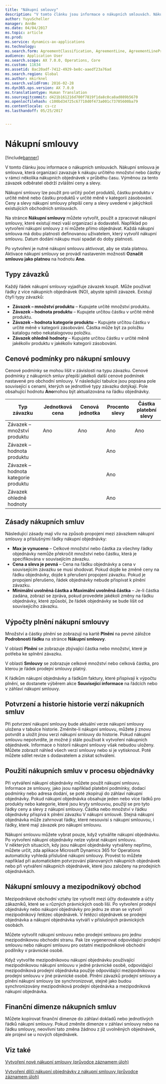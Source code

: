 ```yaml
---
title: "Nákupní smlouvy"
description: "V tomto článku jsou informace o nákupních smlouvách. Nákupní smlouva je smlouva, která organizaci zavazuje k nákupu určitého množství nebo částky v rámci několika nákupních objednávek v průběhu času. Výměnou za tento závazek odběratel obdrží zvláštní ceny a slevy."
author: YuyuScheller
manager: AnnBe
ms.date: 04/04/2017
ms.topic: article
ms.prod: 
ms.service: dynamics-ax-applications
ms.technology: 
ms.search.form: AgreementClassification, AgreementLine, AgreementLinePrompt, PurchAgreement, PurchAgreementCreate, PurchAgreementGenerateReleaseOrder, PurchAgreementHistory, PurchAgreementInvoiceJournal
audience: Application User
ms.search.scope: AX 7.0.0, Operations, Core
ms.custom: 11634
ms.assetid: 8ac20adf-7412-4929-be8c-aaedf23a76ad
ms.search.region: Global
ms.author: mkirknel
ms.search.validFrom: 2016-02-28
ms.dyn365.ops.version: AX 7.0.0
ms.translationtype: Human Translation
ms.sourcegitcommit: d421b161216d700f7819f1da8c0ca8ad089b5670
ms.openlocfilehash: c100bd34725c67710d0f473a001c73705600ba79
ms.contentlocale: cs-cz
ms.lasthandoff: 05/25/2017


---
```


# <a name="purchase-agreements"></a>Nákupní smlouvy

[!include[banner](../includes/banner.md)]


V tomto článku jsou informace o nákupních smlouvách. Nákupní smlouva je smlouva, která organizaci zavazuje k nákupu určitého množství nebo částky v rámci několika nákupních objednávek v průběhu času. Výměnou za tento závazek odběratel obdrží zvláštní ceny a slevy. 

Nákupní smlouvy lze použít pro určitý počet produktů, částku produktu v určité měně nebo částku produktů v určité měně v kategorii zásobování. Ceny a slevy nákupní smlouvy přepíší ceny a slevy uvedené v jakýchkoli existujících obchodních smlouvách.  

Na stránce **Nákupní smlouvy** můžete vytvořit, použít a zpracovat nákupní smlouvy, které existují mezi vaší organizací a dodavateli. Například po vytvoření nákupní smlouvy z ní můžete přímo objednávat. Každá nákupní smlouva má dobu platnosti definovanou uživatelem, který vytvořil nákupní smlouvu. Datum dodání nákupu musí spadat do doby platnosti.  

Po vytvoření je nutné nákupní smlouvu aktivovat, aby se stala platnou. Aktivace nákupní smlouvy se provádí nastavením možnosti **Označit smlouvu jako platnou** na hodnotu **Ano**.

## <a name="commitment-types"></a>Typy závazků
Každý řádek nákupní smlouvy vyjadřuje závazek koupit. Může používat řádky z více nákupních objednávek (NO), abyste splnili závazek. Existují čtyři typy závazků:

-   **Závazek – množství produktu** – Kupujete určité množství produktu.
-   **Závazek – hodnota produktu** – Kupujete určitou částku v určité měně produktu.
-   **Závazek – hodnota kategorie produktu** – Kupujete určitou částku v určité měně v kategorii zásobování. Částka může být za položku katalogu nebo nekatalogovou položku.
-   **Závazek ohledně hodnoty** – Kupujete určitou částku v určité měně jakékoliv produktu v jakékoliv kategorii zásobování.

## <a name="pricing-terms-for-purchase-agreements"></a>Cenové podmínky pro nákupní smlouvy
Cenové podmínky se mohou lišit v závislosti na typu závazku. Cenové podmínky z nákupních smluv přepíší jakékoli další cenové podmínek nastavené pro obchodní smlouvy. V následující tabulce jsou popsána pole související s cenami, kterých se jednotlivé typy závazku dotýkají. Pole obsahující hodnotu **Ano**mohou být aktualizována na řádku objednávky.

| Typ závazku                   | Jednotková cena | Cenová jednotka | Procento slevy | Částka platební slevy |
|-----------------------------------|------------|------------|------------------|----------------------|
| Závazek – množství produktu       | Ano        | Ano        | Ano              | Ano                  |
| Závazek – hodnota produktu          |            |            | Ano              |                      |
| Závazek – hodnota kategorie produktu |            |            | Ano              |                      |
| Závazek ohledně hodnoty                  |            |            | Ano              |                      |

## <a name="policies-for-purchase-agreements"></a>Zásady nákupních smluv
Následující zásady mají vliv na způsob propojení mezi závazkem nákupní smlouvy a příslušnými řádky nákupní objednávky:

-   **Max je vynuceno** – Celkové množství nebo částka za všechny řádky objednávky nemůže překročit množství nebo částku, která je specifikována v souvisejícím závazku.
-   **Cena a sleva je pevná** – Cena na řádku objednávky a cena v souvisejícím závazku se musí shodovat. Pokud dojde ke změně ceny na řádku objednávky, dojde k přerušení propojení závazku. Pokud je propojení přerušeno, řádek objednávky nebude přispívat k plnění závazku.
-   **Minimální uvolněná částka a Maximální uvolněná částka** – Je-li částka zadána, zobrazí se zpráva, pokud provedete jakékoli změny na řádku objednávky, které způsobí, že řádek objednávky se bude lišit od souvisejícího závazku.

## <a name="fulfillment-calculations-for-purchase-agreements"></a>Výpočty plnění nákupní smlouvy
Množství a částky plnění se zobrazují na kartě **Plnění** na pevné záložce **Podrobnosti řádku** na stránce **Nákupní smlouvy**.  

V oblasti **Plnění** se zobrazuje zbývající částka nebo množství, které je potřeba ke splnění závazku.  

V oblasti **Smlouvy** se zobrazuje celkové množství nebo celková částka, pro kterou je řádek prodejní smlouvy platný.  

K řádkům nákupní objednávky a řádkům faktury, které přispívají k výpočtu plnění, se dostanete výběrem akce **Související informace** na řádcích nebo v záhlaví nákupní smlouvy.

## <a name="confirmations-and-version-history-for-purchase-agreements"></a>Potvrzení a historie historie verzí nákupních smluv
Při potvrzení nákupní smlouvy bude aktuální verze nákupní smlouvy uložena v tabulce historie. Změníte-li nákupní smlouvu, můžete ji znovu potvrdit a uložit jinou verzi nákupní smlouvy do historie. Pokud nákupní smlouvu nepotvrdíte, je možné ji stále používat k vytvoření nákupních objednávek. Informace o historii nákupní smlouvy však nebudou uloženy. Můžete zobrazit náhled všech verzí smlouvy nebo si je vytisknout. Poté můžete sdílet revize s dodavatelem a získat schválení.

## <a name="applying-purchase-agreements-in-the-ordering-process"></a>Použití nákupních smluv v procesu objednávky
Při vytváření nákupní objednávky můžete použít nákupní smlouvu. Informace ze smlouvy, jako jsou například platební podmínky, dodací podmínky nebo adresa dodání, se poté zkopírují do záhlaví nákupní objednávky. Pokud nákupní objednávka obsahuje jeden nebo více řádků pro produkty nebo kategorie, které jsou kryty smlouvou, použijí se pro tyto řádky ceny a slevy z nákupní smlouvy. Částka nebo množství v řádku objednávky přispívá k plnění závazku V nákupní smlouvě. Stejná nákupní objednávka může zahrnovat řádky, které nesouvisí s nákupní smlouvou, i řádky, které mají závazek pro nákupní smlouvu.  

Nákupní smlouvu můžete vybrat pouze, když vytváříte nákupní objednávku. Po vytvoření nákupní objednávky nelze vybrat nákupní smlouvu.  
V některých situacích, kdy jsou nákupní objednávky vytvářeny nepřímo, můžete určit, zda aplikace Microsoft Dynamics 365 for Operations automaticky vyhledá příslušné nákupní smlouvy. Provést to můžete například při automatickém potvrzování plánovaných nákupních objednávek nebo při vytváření nákupních objednávek, které jsou založeny na prodejních objednávkách.

## <a name="purchase-agreements-and-intercompany-trade"></a>Nákupní smlouvy a mezipodnikový obchod
Mezipodnikové obchodní vztahy lze vytvořit mezi účty dodavatele a účty zákazníků, které se u různých právnických osob liší. Po vytvoření prodejní objednávky nebo nákupní objednávky pro jednu ze stran se vytvoří mezipodnikový řetězec objednávek. V řetězci objednávek se prodejní objednávka a nákupní objednávka vytváří v příslušných právnických osobách.  

Můžete vytvořit nákupní smlouvu nebo prodejní smlouvu pro jednu mezipodnikovou obchodní stranu. Pak lze vygenerovat odpovídající prodejní smlouvu nebo nákupní smlouvu pro ostatní mezipodnikové obchodní podílníky v právnické osobě.  

Když vytvoříte mezipodnikovou nákupní objednávku používající mezipodnikovou nákupní smlouvu v jedné právnické osobě, odpovídající mezipodniková prodejní objednávka použije odpovídající mezipodnikovou prodejní smlouvu v jiné právnické osobě. Plnění závazků prodejní smlouvy a plnění nákupní smlouvy lze synchronizovat, stejně jako budou synchronizovány mezipodniková prodejní objednávka a mezipodniková nákupní objednávka.

## <a name="financial-dimensions-on-purchase-agreements"></a>Finanční dimenze nákupních smluv
Můžete kopírovat finanční dimenze do záhlaví dokladů nebo jednotlivých řádků nákupní smlouvy. Pokud změníte dimenze v záhlaví smlouvy nebo na řádku smlouvy, neovlivní tato změna žádnou z již uvolněných objednávek, ale projeví se u nových objednávek.

<a name="see-also"></a>Viz také
--------

[Vytvoření nové nákupní smlouvy (průvodce záznamem úloh)](https://ax.help.dynamics.com/en/wiki/create-a-purchase-agreement/)

[Vytvoření dílčí nákupní objednávky z nákupní smlouvy (průvodce záznamem úloh)](https://ax.help.dynamics.com/en/wiki/create-a-purchase-release-order-from-a-purchase-agreement/)




